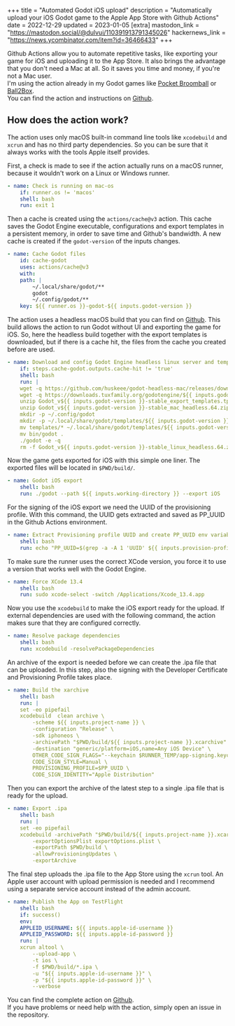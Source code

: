 +++
title = "Automated Godot iOS upload"
description = "Automatically upload your iOS Godot game to the Apple App Store with Github Actions"
date = 2022-12-29
updated = 2023-01-05
[extra]
mastodon_link = "https://mastodon.social/@dulvui/110391913791345026"
hackernews_link = "https://news.ycombinator.com/item?id=36466433"
+++

Github Actions allow you to automate repetitive tasks, like exporting your game for iOS and uploading it to the App Store.
It also brings the advantage that you don't need a Mac at all. So it saves you time and money, if you're not a Mac user.  
I'm using the action already in my Godot games like [Pocket Broomball](https://github.com/dulvui/pocket-broomball/blob/main/.github/workflows/upload-ios.yml) or [Ball2Box](https://github.com/dulvui/ball2box/blob/main/.github/workflows/upload-ios.yml).  
You can find the action and instructions on [Github](https://github.com/dulvui/godot-ios-upload).

## How does the action work?
The action uses only macOS built-in command line tools like `xcodebuild` and `xcrun` and has no third party dependencies.
So you can be sure that it always works with the tools Apple itself provides. 

First, a check is made to see if the action actually runs on a macOS runner, because it wouldn't work on a Linux or Windows runner.
```yml
- name: Check is running on mac-os
    if: runner.os != 'macos'
    shell: bash
    run: exit 1
```

Then a cache is created using the `actions/cache@v3` action. This cache saves the Godot Engine executable, configurations and export templates in a persistent memory, in order to save time and Github's bandwidth. A new cache is created if the `godot-version` of the inputs changes.
```yml
- name: Cache Godot files
    id: cache-godot
    uses: actions/cache@v3
    with:
    path: |
        ~/.local/share/godot/**
        godot
        ~/.config/godot/**
    key: ${{ runner.os }}-godot-${{ inputs.godot-version }}
```


The action uses a headless macOS build that you can find on [Github](https://github.com/huskeee/godot-headless-mac).
This build allows the action to run Godot without UI and exporting the game for iOS. So, here the headless build together with the export templates is downloaded, but if there is a cache hit, the files from the cache you created before are used.
```yml
- name: Download and config Godot Engine headless linux server and templates
    if: steps.cache-godot.outputs.cache-hit != 'true'
    shell: bash
    run: |
    wget -q https://github.com/huskeee/godot-headless-mac/releases/download/${{ inputs.godot-version }}-stable/Godot_v${{ inputs.godot-version }}-stable_mac_headless.64.zip
    wget -q https://downloads.tuxfamily.org/godotengine/${{ inputs.godot-version }}/Godot_v${{ inputs.godot-version }}-stable_export_templates.tpz
    unzip Godot_v${{ inputs.godot-version }}-stable_export_templates.tpz
    unzip Godot_v${{ inputs.godot-version }}-stable_mac_headless.64.zip
    mkdir -p ~/.config/godot
    mkdir -p ~/.local/share/godot/templates/${{ inputs.godot-version }}.stable
    mv templates/* ~/.local/share/godot/templates/${{ inputs.godot-version }}.stable
    mv bin/godot .
    ./godot -e -q
    rm -f Godot_v${{ inputs.godot-version }}-stable_linux_headless.64.zip Godot_v${{ inputs.godot-version }}-stable_export_templates.tpz
```


Now the game gets exported for iOS with this simple one liner. The exported files will be located in `$PWD/build/`.
```yml
- name: Godot iOS export
    shell: bash
    run: ./godot --path ${{ inputs.working-directory }} --export iOS
```


For the signing of the iOS export we need the UUID of the provisioning profile. With this command, the UUID gets extracted and saved as PP_UUID in the Github Actions environment. 
```yml
- name: Extract Provisioning profile UUID and create PP_UUID env variable
    shell: bash
    run: echo "PP_UUID=$(grep -a -A 1 'UUID' ${{ inputs.provision-profile-path }} | grep string | sed -e "s|<string>||" -e "s|</string>||" | tr -d '\t')" >> $GITHUB_ENV
```

To make sure the runner uses the correct XCode version, you force it to use a version that works well with the Godot Engine.
```yml
- name: Force XCode 13.4
    shell: bash
    run: sudo xcode-select -switch /Applications/Xcode_13.4.app
```


Now you use the `xcodebuild` to make the iOS export ready for the upload.
If external dependencies are used with the following command, the action makes sure that they are configured correctly.
```yml
- name: Resolve package dependencies
    shell: bash
    run: xcodebuild -resolvePackageDependencies
```


An archive of the export is needed before we can create the .ipa file that can be uploaded. In this step, also the signing with the Developer Certificate and Provisioning Profile takes place.
```yml
- name: Build the xarchive
    shell: bash
    run: |
    set -eo pipefail
    xcodebuild  clean archive \
        -scheme ${{ inputs.project-name }} \
        -configuration "Release" \
        -sdk iphoneos \
        -archivePath "$PWD/build/${{ inputs.project-name }}.xcarchive" \
        -destination "generic/platform=iOS,name=Any iOS Device" \
        OTHER_CODE_SIGN_FLAGS="--keychain $RUNNER_TEMP/app-signing.keychain-db" \
        CODE_SIGN_STYLE=Manual \
        PROVISIONING_PROFILE=$PP_UUID \
        CODE_SIGN_IDENTITY="Apple Distribution"
```


Then you can export the archive of the latest step to a single .ipa file that is ready for the upload.
```yml
- name: Export .ipa
    shell: bash
    run: |
    set -eo pipefail
    xcodebuild -archivePath "$PWD/build/${{ inputs.project-name }}.xcarchive" \
        -exportOptionsPlist exportOptions.plist \
        -exportPath $PWD/build \
        -allowProvisioningUpdates \
        -exportArchive
```


The final step uploads the .ipa file to the App Store using the `xcrun` tool.
An Apple user account with upload permission is needed and I recommend using a separate service account instead of the admin account.
```yml
- name: Publish the App on TestFlight
    shell: bash
    if: success()
    env:
    APPLEID_USERNAME: ${{ inputs.apple-id-username }}
    APPLEID_PASSWORD: ${{ inputs.apple-id-password }}
    run: |
    xcrun altool \
        --upload-app \
        -t ios \
        -f $PWD/build/*.ipa \
        -u "${{ inputs.apple-id-username }}" \
        -p "${{ inputs.apple-id-password }}" \
        --verbose
```


You can find the complete action on [Github](https://github.com/dulvui/godot-ios-upload/blob/main/action.yml).  
If you have problems or need help with the action, simply open an issue in the repository.

